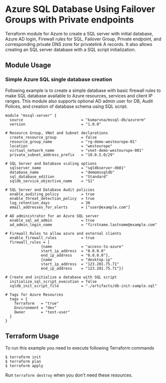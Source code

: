# Azure SQL Database Using Failover Groups with Private endpoints

Terraform module for Azure to create a SQL server with initial database, Azure AD login, Firewall rules for SQL, Failover Group, Private endpoint, and corresponding private DNS zone for privatelink A records. It also allows creating an SQL server database with a SQL script initialization.

## Module Usage

### Simple Azure SQL single database creation

Following example is to create a simple database with basic firewall rules to make SQL database available to Azure resources, services and client IP ranges. This module also supports optional AD admin user for DB, Audit Polices, and creation of database schema using SQL script. 

```
module "mssql-server" {
  source                          = "kumarvna/mssql-db/azurerm"
  version                         = "1.0.0"

# Resource Group, VNet and Subnet declarations
  create_resource_group           = false
  resource_group_name             = "rg-demo-westeurope-01"
  location                        = "westeurope"
  virtual_network_name            = "vnet-demo-westeurope-001"
  private_subnet_address_prefix   = "10.0.5.0/29"

# SQL Server and Database scaling options
  sqlserver_name                  = "sqldbserver-db01"
  database_name                   = "demomssqldb"
  sql_database_edition            = "Standard"
  sqldb_service_objective_name    = "S1"

# SQL Server and Database Audit policies  
  enable_auditing_policy          = true
  enable_threat_detection_policy  = true
  log_retention_days              = 30
  email_addresses_for_alerts      = ["user@example.com"]

# AD administrator for an Azure SQL server
  enable_sql_ad_admin             = true
  ad_admin_login_name             = "firstname.lastname@example.com"

# Firewall Rules to allow azure and external clients
  enable_firewall_rules           = true
  firewall_rules = [
                {name             = "access-to-azure"
                start_ip_address  = "0.0.0.0"
                end_ip_address    = "0.0.0.0"},
                {name             = "desktop-ip"
                start_ip_address  = "123.201.75.71"
                end_ip_address    = "123.201.75.71"}]

# Create and initialize a database with SQL script
  initialize_sql_script_execution = false
  sqldb_init_script_file          = "./artifacts/db-init-sample.sql"

# Tags for Azure Resources
  tags = {
    Terraform   = "true"
    Environment = "dev"
    Owner       = "test-user"
  }
}
```

## Terraform Usage

To run this example you need to execute following Terraform commands

```
$ terraform init
$ terraform plan
$ terraform apply
```

Run `terraform destroy` when you don't need these resources.
